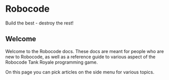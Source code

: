 # Robocode
Build the best - destroy the rest!

## Welcome
Welcome to the Robocode docs. These docs are meant for people who are new to Robocode, as well as a reference guide to
various aspect of the Robocode Tank Royale programming game.

On this page you can pick articles on the side menu for various topics.